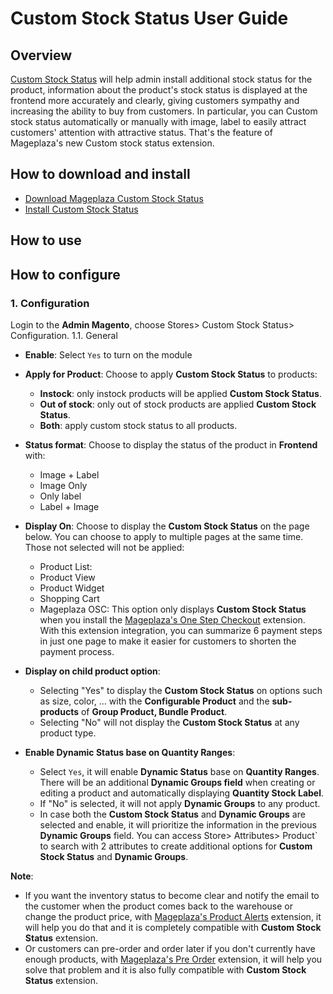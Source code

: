 # Custom Stock Status User Guide

## Overview


[Custom Stock Status]() will help admin install additional stock status for the product, information about the product's stock status is displayed at the frontend more accurately and clearly, giving customers sympathy and increasing the ability to buy from customers. In particular, you can Custom stock status automatically or manually with image, label to easily attract customers' attention with attractive status. That's the feature of Mageplaza's new Custom stock status extension.

## How to download and install 

- [Download Mageplaza Custom Stock Status](https://www.mageplaza.com/magento-2-custom-product-status/)
- [Install Custom Stock Status](https://www.mageplaza.com/install-magento-2-extension/)

## How to use


## How to configure

### 1. Configuration

Login to the **Admin Magento**, choose Stores> Custom Stock Status> Configuration.
1.1. General

- **Enable**: Select `Yes` to turn on the module
- **Apply for Product**: Choose to apply **Custom Stock Status** to products:
  - **Instock**: only instock products will be applied **Custom Stock Status**.
  - **Out of stock**: only out of stock products are applied **Custom Stock Status**.
  - **Both**: apply custom stock status to all products.
- **Status format**: Choose to display the status of the product in **Frontend** with:
  - Image + Label
  - Image Only
  - Only label
  - Label + Image
- **Display On**: Choose to display the **Custom Stock Status** on the page below. You can choose to apply to multiple pages at the same time. Those not selected will not be applied:
  - Product List:
  - Product View
  - Product Widget
  - Shopping Cart
  - Mageplaza OSC: This option only displays **Custom Stock Status** when you install the [Mageplaza's One Step Checkout](https://www.mageplaza.com/magento-2-one-step-checkout-extension/) extension. With this extension integration, you can summarize 6 payment steps in just one page to make it easier for customers to shorten the payment process.
  
  
- **Display on child product option**:
  - Selecting "Yes" to display the **Custom Stock Status** on options such as size, color, ... with the **Configurable Product** and the **sub-products** of **Group Product, Bundle Product**.
  - Selecting "No" will not display the **Custom Stock Status** at any product type.
- **Enable Dynamic Status base on Quantity Ranges**:
  - Select `Yes`, it will enable **Dynamic Status** base on **Quantity Ranges**. There will be an additional **Dynamic Groups field** when creating or editing a product and automatically displaying **Quantity Stock Label**.
  - If "No" is selected, it will not apply **Dynamic Groups** to any product.
  - In case both the **Custom Stock Status** and **Dynamic Groups** are selected and enable, it will prioritize the information in the previous **Dynamic Groups** field. You can access  Store> Attributes> Product` to search with 2 attributes to create additional options for **Custom Stock Status** and **Dynamic Groups**.
  
**Note**:
- If you want the inventory status to become clear and notify the email to the customer when the product comes back to the warehouse or change the product price, with [Mageplaza's Product Alerts](https://www.mageplaza.com/magento-2-product-alerts/) extension, it will help you do that and it is completely compatible with **Custom Stock Status** extension.
- Or customers can pre-order and order later if you don't currently have enough products, with [Mageplaza's Pre Order](https://www.mageplaza.com/magento-2-pre-order/) extension, it will help you solve that problem and it is also fully compatible with **Custom Stock Status** extension.
